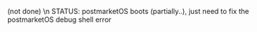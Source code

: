 (not done)
\n
STATUS: postmarketOS boots (partially..), just need to fix the postmarketOS debug shell error
